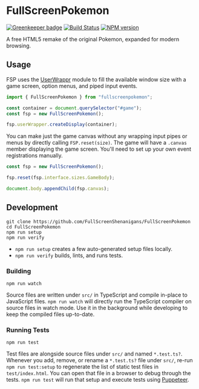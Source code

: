 <!-- {{Top}} -->
# FullScreenPokemon
[![Greenkeeper badge](https://badges.greenkeeper.io/FullScreenShenanigans/FullScreenPokemon.svg)](https://greenkeeper.io/)
[![Build Status](https://travis-ci.org/FullScreenShenanigans/FullScreenPokemon.svg?branch=master)](https://travis-ci.org/FullScreenShenanigans/FullScreenPokemon)
[![NPM version](https://badge.fury.io/js/fullscreenpokemon.svg)](http://badge.fury.io/js/fullscreenpokemon)

A free HTML5 remake of the original Pokemon, expanded for modern browsing.
<!-- {{/Top}} -->

## Usage

FSP uses the [UserWrappr](https://github.com/FullScreenShenanigans/UserWrappr) module to fill the available window size with a game screen, option menus, and piped input events.

```typescript
import { FullScreenPokemon } from "fullscreenpokemon";

const container = document.querySelector("#game");
const fsp = new FullScreenPokemon();

fsp.userWrapper.createDisplay(container);
```

You can make just the game canvas without any wrapping input pipes or menus by directly calling `FSP.reset(size)`.
The game will have a `.canvas` member displaying the game screen.
You'll need to set up your own event registrations manually.

```typescript
const fsp = new FullScreenPokemon();

fsp.reset(fsp.interface.sizes.GameBody);

document.body.appendChild(fsp.canvas);
```

<!-- {{Development}} -->
## Development

```
git clone https://github.com/FullScreenShenanigans/FullScreenPokemon
cd FullScreenPokemon
npm run setup
npm run verify
```

* `npm run setup` creates a few auto-generated setup files locally.
* `npm run verify` builds, lints, and runs tests.

### Building

```shell
npm run watch
```

Source files are written under `src/` in TypeScript and compile in-place to JavaScript files.
`npm run watch` will directly run the TypeScript compiler on source files in watch mode.
Use it in the background while developing to keep the compiled files up-to-date.

### Running Tests

```shell
npm run test
```

Test files are alongside source files under `src/` and named `*.test.ts?`.
Whenever you add, remove, or rename a `*.test.ts?` file under `src/`, re-run `npm run test:setup` to regenerate the list of static test files in `test/index.html`.
You can open that file in a browser to debug through the tests.
`npm run test` will run that setup and execute tests using [Puppeteer](https://github.com/GoogleChrome/puppeteer).
<!-- {{/Development}} -->
